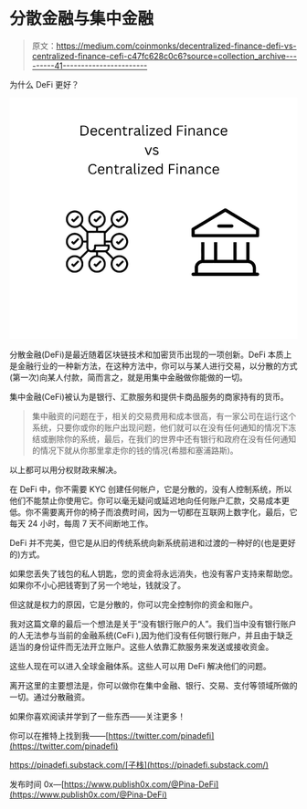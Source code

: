 # 分散金融与集中金融

> 原文：<https://medium.com/coinmonks/decentralized-finance-defi-vs-centralized-finance-cefi-c47fc628c0c6?source=collection_archive---------41----------------------->

为什么 DeFi 更好？

![](img/41db9d684e8b4b368db8d9a0100d9bd5.png)

分散金融(DeFi)是最近随着区块链技术和加密货币出现的一项创新。DeFi 本质上是金融行业的一种新方法，在这种方法中，你可以与某人进行交易，以分散的方式(第一次)向某人付款，简而言之，就是用集中金融做你能做的一切。

集中金融(CeFi)被认为是银行、汇款服务和提供卡商品服务的商家持有的货币。

> 集中融资的问题在于，相关的交易费用和成本很高，有一家公司在运行这个系统，只要你或你的账户出现问题，他们就可以在没有任何通知的情况下冻结或删除你的系统，最后，在我们的世界中还有银行和政府在没有任何通知的情况下就从你那里拿走你的钱的情况(希腊和塞浦路斯)。

以上都可以用分权财政来解决。

在 DeFi 中，你不需要 KYC 创建任何帐户，它是分散的，没有人控制系统，所以他们不能禁止你使用它。你可以毫无疑问或延迟地向任何账户汇款，交易成本更低。你不需要离开你的椅子而浪费时间，因为一切都在互联网上数字化，最后，它每天 24 小时，每周 7 天不间断地工作。

DeFi 并不完美，但它是从旧的传统系统向新系统前进和过渡的一种好的(也是更好的)方式。

如果您丢失了钱包的私人钥匙，您的资金将永远消失，也没有客户支持来帮助您。如果你不小心把钱寄到了另一个地址，钱就没了。

但这就是权力的原因，它是分散的，你可以完全控制你的资金和账户。

我对这篇文章的最后一个想法是关于“没有银行账户的人”。我们当中没有银行账户的人无法参与当前的金融系统(CeFi ),因为他们没有任何银行账户，并且由于缺乏适当的身份证件而无法开立账户。这些人依靠汇款服务来发送或接收资金。

这些人现在可以进入全球金融体系。这些人可以用 DeFi 解决他们的问题。

离开这里的主要想法是，你可以做你在集中金融、银行、交易、支付等领域所做的一切。通过分散融资。

如果你喜欢阅读并学到了一些东西——关注更多！

你可以在推特上找到我——[https://twitter.com/pinadefi](https://twitter.com/pinadefi)

https://pinadefi.substack.com/[子栈](https://pinadefi.substack.com/)

发布时间 0x—[https://www.publish0x.com/@Pina-DeFi](https://www.publish0x.com/@Pina-DeFi)